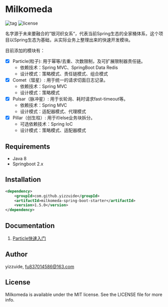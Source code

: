 # Milkomeda
![tag](https://img.shields.io/github/tag/yizzuide/Milkomeda.svg) ![license](https://img.shields.io/github/license/yizzuide/Milkomeda.svg)

名字源于未来要融合的”银河织女系“，代表当前Spring生态的全家桶体系，这个项目以Spring生态为基础，从实际业务上整理出来的快速开发模块。

目前添加的模块有：
- [x] Particle(粒子): 用于幂等/去重、次数限制，及可扩展限制器责任链。
    * 依赖技术：Spring MVC、SpringBoot Data Redis
    * 设计模式：策略模式、责任链模式、组合模式
- [x] Comet（彗星）:  用于统一的请求切面日志记录。
    * 依赖技术：Spring MVC
    * 设计模式：策略模式
- [x] Pulsar（脉冲星）: 用于长轮询、耗时请求fast-timeout等。
    * 依赖技术：Spring MVC
    * 设计模式：适配器模式、代理模式
- [x] Pillar（创生柱）: 用于if/else业务块拆分。
    * 可选依赖技术：Spring IoC
    * 设计模式：策略模式、适配器模式

## Requirements
* Java 8
* Springboot 2.x

## Installation
```xml
<dependency>
    <groupId>com.github.yizzuide</groupId>
    <artifactId>milkomeda-spring-boot-starter</artifactId>
    <version>1.5.0</version>
</dependency>
```

## Documentation
1. [Particle快速入门](https://github.com/yizzuide/Milkomeda/wiki/1.-Particle%E5%BF%AB%E9%80%9F%E5%85%A5%E9%97%A8)

## Author
yizzuide, fu837014586@163.com

## License
Milkomeda is available under the MIT license. See the LICENSE file for more info.

